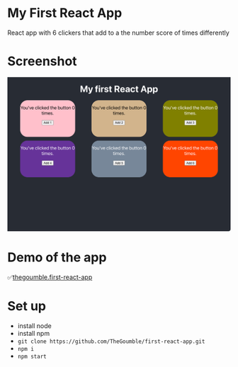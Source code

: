 # My First React App

React app with 6 clickers that add to a the number score of times differently

# Screenshot

![Screen shot of the demo](/src/first_react_app.png)

# Demo of the app
✅[thegoumble.first-react-app](thegoumble.github.io/first-react-app/)

# Set up

- install node
- install npm
- `git clone https://github.com/TheGoumble/first-react-app.git`
- `npm i`
- `npm start`

